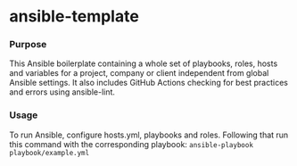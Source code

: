 # ansible-template
### Purpose
This Ansible boilerplate containing a whole set of playbooks, roles, hosts and variables for a project, company or client independent from global Ansible settings. It also includes GitHub Actions checking for best practices and errors using ansible-lint.

### Usage
To run Ansible, configure hosts.yml, playbooks and roles. Following that run this command with the corresponding playbook:
`ansible-playbook playbook/example.yml`
